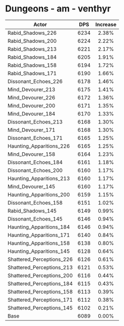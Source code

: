 # Dungeons - am - venthyr
| Actor | DPS | Increase |
|---|:---:|:---:|
|Rabid_Shadows_226|6234|2.38%|
|Rabid_Shadows_200|6224|2.22%|
|Rabid_Shadows_213|6221|2.17%|
|Rabid_Shadows_184|6205|1.91%|
|Rabid_Shadows_158|6194|1.72%|
|Rabid_Shadows_171|6190|1.66%|
|Dissonant_Echoes_226|6178|1.46%|
|Mind_Devourer_213|6175|1.41%|
|Mind_Devourer_226|6172|1.36%|
|Mind_Devourer_200|6171|1.35%|
|Mind_Devourer_184|6170|1.33%|
|Dissonant_Echoes_213|6168|1.30%|
|Mind_Devourer_171|6168|1.30%|
|Dissonant_Echoes_171|6165|1.25%|
|Haunting_Apparitions_226|6165|1.25%|
|Mind_Devourer_158|6164|1.23%|
|Dissonant_Echoes_184|6161|1.18%|
|Dissonant_Echoes_200|6160|1.17%|
|Haunting_Apparitions_213|6160|1.17%|
|Mind_Devourer_145|6160|1.17%|
|Haunting_Apparitions_200|6159|1.15%|
|Dissonant_Echoes_158|6151|1.02%|
|Rabid_Shadows_145|6149|0.99%|
|Dissonant_Echoes_145|6146|0.94%|
|Haunting_Apparitions_184|6146|0.94%|
|Haunting_Apparitions_171|6140|0.84%|
|Haunting_Apparitions_158|6138|0.80%|
|Haunting_Apparitions_145|6128|0.64%|
|Shattered_Perceptions_226|6126|0.61%|
|Shattered_Perceptions_213|6121|0.53%|
|Shattered_Perceptions_200|6116|0.44%|
|Shattered_Perceptions_184|6115|0.43%|
|Shattered_Perceptions_158|6113|0.39%|
|Shattered_Perceptions_171|6112|0.38%|
|Shattered_Perceptions_145|6102|0.21%|
|Base|6089|0.00%|

